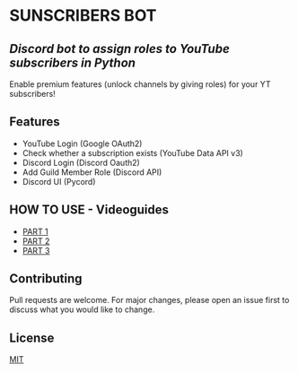 # SUNSCRIBERS BOT

## _Discord bot to assign roles to YouTube subscribers in Python_

Enable premium features (unlock channels by giving roles) for your YT subscribers!

## Features

- YouTube Login (Google OAuth2)
- Check whether a subscription exists (YouTube Data API v3)
- Discord Login (Discord Oauth2)
- Add Guild Member Role (Discord API)
- Discord UI (Pycord)

## HOW TO USE - Videoguides
- [PART 1]()
- [PART 2]()
- [PART 3]()

## Contributing
Pull requests are welcome. For major changes, please open an issue first to discuss what you would like to change.

## License
[MIT](https://choosealicense.com/licenses/mit/)

